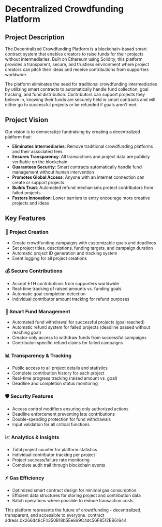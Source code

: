 # Decentralized Crowdfunding Platform

## Project Description

The Decentralized Crowdfunding Platform is a blockchain-based smart contract system that enables creators to raise funds for their projects without intermediaries. Built on Ethereum using Solidity, this platform provides a transparent, secure, and trustless environment where project creators can pitch their ideas and receive contributions from supporters worldwide.

The platform eliminates the need for traditional crowdfunding intermediaries by utilizing smart contracts to automatically handle fund collection, goal tracking, and fund distribution. Contributors can support projects they believe in, knowing their funds are securely held in smart contracts and will either go to successful projects or be refunded if goals aren't met.

## Project Vision

Our vision is to democratize fundraising by creating a decentralized platform that:

- **Eliminates Intermediaries**: Remove traditional crowdfunding platforms and their associated fees
- **Ensures Transparency**: All transactions and project data are publicly verifiable on the blockchain
- **Guarantees Security**: Smart contracts automatically handle fund management without human intervention
- **Promotes Global Access**: Anyone with an internet connection can create or support projects
- **Builds Trust**: Automated refund mechanisms protect contributors from failed projects
- **Fosters Innovation**: Lower barriers to entry encourage more creative projects and ideas

## Key Features

### 🚀 **Project Creation**
- Create crowdfunding campaigns with customizable goals and deadlines
- Set project titles, descriptions, funding targets, and campaign duration
- Automatic project ID generation and tracking system
- Event logging for all project creations

### 💰 **Secure Contributions**
- Accept ETH contributions from supporters worldwide
- Real-time tracking of raised amounts vs. funding goals
- Automatic goal completion detection
- Individual contributor amount tracking for refund purposes

### 🔐 **Smart Fund Management**
- Automated fund withdrawal for successful projects (goal reached)
- Automatic refund system for failed projects (deadline passed without reaching goal)
- Creator-only access to withdraw funds from successful campaigns
- Contributor-specific refund claims for failed campaigns

### 📊 **Transparency & Tracking**
- Public access to all project details and statistics
- Complete contribution history for each project
- Real-time progress tracking (raised amount vs. goal)
- Deadline and completion status monitoring

### 🛡️ **Security Features**
- Access control modifiers ensuring only authorized actions
- Deadline enforcement preventing late contributions
- Double-spending protection for fund withdrawals
- Input validation for all critical functions

### 📈 **Analytics & Insights**
- Total project counter for platform statistics
- Individual contributor tracking per project
- Project success/failure rate monitoring
- Complete audit trail through blockchain events

### ⚡ **Gas Efficiency**
- Optimized smart contract design for minimal gas consumption
- Efficient data structures for storing project and contribution data
- Batch operations where possible to reduce transaction costs

This platform represents the future of crowdfunding - decentralized, transparent, and accessible to everyone.
contract adress:0x266d48cF4350B18b5Ee869C4dc56F8512EB61644
